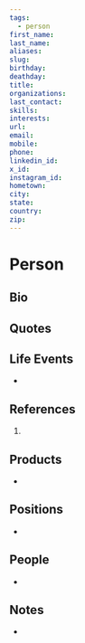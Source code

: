 ```yaml
---
tags:
  - person
first_name: 
last_name: 
aliases: 
slug: 
birthday: 
deathday: 
title: 
organizations: 
last_contact: 
skills: 
interests: 
url: 
email: 
mobile: 
phone: 
linkedin_id: 
x_id: 
instagram_id: 
hometown: 
city: 
state: 
country: 
zip:
---
```


# Person 

## Bio

> 

## Quotes

> 

## Life Events

- 

## References

1.

## Products

- 

## Positions

- 

## People

- 

## Notes

- 





